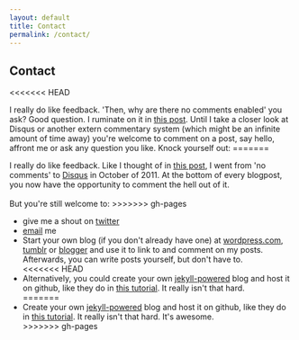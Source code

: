 ```yaml
---
layout: default
title: Contact
permalink: /contact/
---
```

<h2>Contact</h2>
<<<<<<< HEAD
<p>I really do like feedback. 'Then, why are there no comments enabled' you ask? Good question. I ruminate on it in <a href="http://blog.timmschoof.com/2011/05/12/Three">this post</a>. Until I take a closer look at Disqus or another extern commentary system (which might be an infinite amount of time away) you're welcome to comment on a post, say hello, affront me or ask any question you like. Knock yourself out:
=======
<p>I really do like feedback. Like I thought of in <a href="http://blog.timmschoof.com/2011/05/12/Three">this post</a>, I went from 'no comments' to <a href="http://disqus.com/">Disqus</a> in October of 2011. At the bottom of every blogpost, you now have the opportunity to comment the hell out of it. <br><br>But you're still welcome to:
>>>>>>> gh-pages
<ul>
<li>give me a shout on <a href="http://twitter.com/tschoof">twitter</a></li>
<li><a href="mailto:hello@timmschoof.com">email</a> me</li>
<li>Start your own blog (if you don't already have one) at <a href="http://wordpress.com/">wordpress.com</a>, <a href="http://www.tumblr.com/">tumblr</a> or <a href="http://www.blogger.com">blogger</a> and use it to link to and comment on my posts. Afterwards, you can write posts yourself, but don't have to.</li>
<<<<<<< HEAD
<li>Alternatively, you could create your own <a href="http://jekyllrb.com/">jekyll-powered</a> blog and host it on github, like they do in <a href="http://blog.envylabs.com/2009/08/publishing-a-blog-with-github-pages-and-jekyll/">this tutorial</a>. It really isn't that hard.</li>
=======
<li>Create your own <a href="http://jekyllrb.com/">jekyll-powered</a> blog and host it on github, like they do in <a href="http://blog.envylabs.com/2009/08/publishing-a-blog-with-github-pages-and-jekyll/">this tutorial</a>. It really isn't that hard. It's awesome.</li>
>>>>>>> gh-pages
</ul>
</p>
